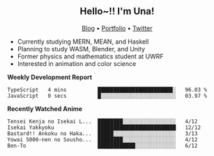 <h2 align="center">
  Hello~!! I'm Una!
</h2>

<p align="center">
  <a href="https://anarchy.website/">Blog</a> &bull;
  <a href="https://una-ada.github.io/">Portfolio</a> &bull;
  <a href="https://twitter.com/xn__z7x">Twitter</a>
</p>

- Currently studying MERN, MEAN, and Haskell
- Planning to study WASM, Blender, and Unity
- Former physics and mathematics student at UWRF
- Interested in animation and color science

**Weekly Development Report**

<!--START_SECTION:waka-->

```text
TypeScript   4 mins          ████████████████████████░   96.03 %
JavaScript   0 secs          █░░░░░░░░░░░░░░░░░░░░░░░░   03.97 %
```

<!--END_SECTION:waka-->

**Recently Watched Anime**

<!-- RECENT-ANIME:START -->

    Tensei Kenja no Isekai L...  ████████░░░░░░░░░░░░░░░░░   4/12
    Isekai Yakkyoku              █████████████████████████   12/12
    Bastard!! Ankoku no Haka...  █████░░░░░░░░░░░░░░░░░░░░   3/13
    Yowai 5000-nen no Sousho...  ████████░░░░░░░░░░░░░░░░░   4/12
    Ben-To                       ████████████░░░░░░░░░░░░░   6/12
<!-- RECENT-ANIME:END -->
